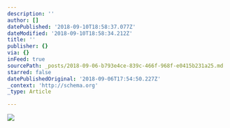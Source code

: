 ```yaml
---
description: ''
author: []
datePublished: '2018-09-10T18:58:37.077Z'
dateModified: '2018-09-10T18:58:34.212Z'
title: ''
publisher: {}
via: {}
inFeed: true
sourcePath: _posts/2018-09-06-b793e4ce-839c-466f-968f-e0415b231a25.md
starred: false
datePublishedOriginal: '2018-09-06T17:54:50.227Z'
_context: 'http://schema.org'
_type: Article

---
```

![](https://the-grid-user-content.s3-us-west-2.amazonaws.com/22affac0-1cf6-489b-be67-f0eb7a52a10e.jpg)